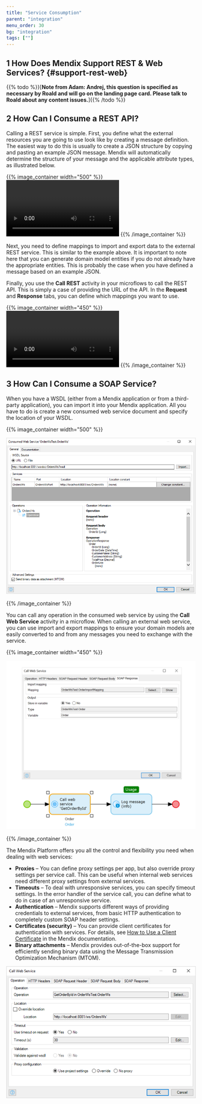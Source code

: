 ```yaml
---
title: "Service Consumption"
parent: "integration"
menu_order: 30
bg: "integration"
tags: [""]
---
```


## 1 How Does Mendix Support REST & Web Services? {#support-rest-web}

{{% todo %}}[**Note from Adam: Andrej, this question is specified as necessary by Roald and will go on the landing page card. Please talk to Roald about any content issues.**]{{% /todo %}}

## 2 How Can I Consume a REST API?

Calling a REST service is simple. First, you define what the external resources you are going to use look like by creating a message definition. The easiest way to do this is usually to create a JSON structure by copying and pasting an example JSON message. Mendix will automatically determine the structure of your message and the applicable attribute types, as illustrated below.

{{% image_container width="500" %}}
<video controls src="attachments/Integration_Add_JSON_Structure.mp4">VIDEO</video>
{{% /image_container %}}

Next, you need to define mappings to import and export data to the external REST service. This is similar to the example above. It is important to note here that you can generate domain model entities if you do not already have the appropriate entities. This is probably the case when you have defined a message based on an example JSON.

Finally, you use the **Call REST** activity in your microflows to call the REST API. This is simply a case of providing the URL of the API.  In the **Request** and **Response** tabs, you can define which mappings you want to use.

{{% image_container width="450" %}}
<video controls src="attachments/Integration_CallRest.mp4">VIDEO</video>
{{% /image_container %}}

## 3 How Can I Consume a SOAP Service?

When you have a WSDL (either from a Mendix application or from a third-party application), you can import it into your Mendix application. All you have to do is create a new consumed web service document and specify the location of your WSDL.

{{% image_container width="500" %}}

![](attachments/consumed_webservice.png)

{{% /image_container %}}

You can call any operation in the consumed web service by using the **Call Web Service** activity in a microflow. When calling an external web service, you can use import and export mappings to ensure your domain models are easily converted to and from any messages you need to exchange with the service.

{{% image_container width="450" %}}

![](attachments/ws_call.png)

{{% /image_container %}}

The Mendix Platform offers you all the control and flexibility you need when dealing with web services:

* **Proxies** – You can define proxy settings per app, but also override proxy settings per service call. This can be useful when internal web services need different proxy settings from external services.
* **Timeouts** – To deal with unresponsive services, you can specify timeout settings. In the error handler of the service call, you can define what to do in case of an unresponsive service.
* **Authentication** – Mendix supports different ways of providing credentials to external services, from basic HTTP authentication to completely custom SOAP header settings.
* **Certificates (security)** – You can provide client certificates for authentication with services. For details, see [How to Use a Client Certificate](https://docs.mendix.com/howto/integration/use-a-client-certificate) in the Mendix documentation.
* **Binary attachments** – Mendix provides out-of-the-box support for efficiently sending binary data using the Message Transmission Optimization Mechanism (MTOM).

![](attachments/call_web_Service.png)
